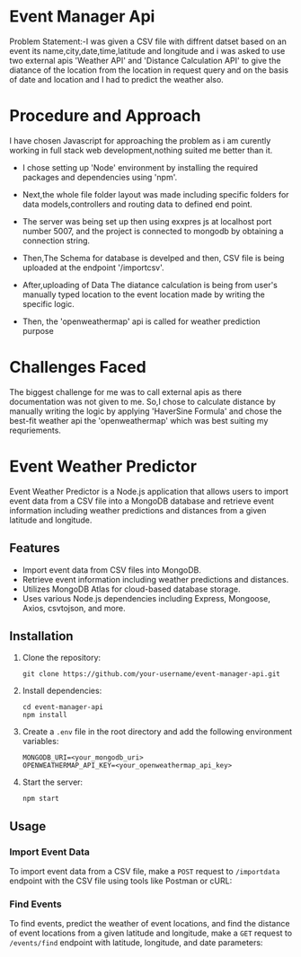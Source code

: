 # Event Manager Api
Problem Statement:-I was given a CSV file with diffrent datset based on an event its name,city,date,time,latitude and longitude and i was asked to use two external apis 'Weather API' and 'Distance Calculation API' to give the diatance of the location from the location in request query and on the basis of date and location and I had to predict the weather also.

# Procedure and Approach
I have chosen Javascript for approaching the problem as i am curently working in full stack web development,nothing suited me better than it.

* I chose setting up 'Node' environment by installing the required packages and dependencies using 'npm'.

* Next,the whole file folder layout was made including specific folders for data models,controllers and routing data to defined end point.

* The server was being set up then using exxpres js at localhost port number 5007, and the project is connected to mongodb by obtaining a connection string.

* Then,The Schema for database is develped and then, CSV file is being uploaded at the endpoint '/importcsv'.

* After,uploading of Data The diatance calculation is being from user's manually typed location to the event location made by writing the specific logic.

* Then, the 'openweathermap' api is called for weather prediction purpose

# Challenges Faced
The biggest challenge for me was to call external apis as there documentation was not given to me. So,I chose to calculate distance by manually writing the logic by applying 'HaverSine Formula' and chose the best-fit weather api the 'openweathermap' which was best suiting my requriements.

# Event Weather Predictor

Event Weather Predictor is a Node.js application that allows users to import event data from a CSV file into a MongoDB database and retrieve event information including weather predictions and distances from a given latitude and longitude.

## Features

- Import event data from CSV files into MongoDB.
- Retrieve event information including weather predictions and distances.
- Utilizes MongoDB Atlas for cloud-based database storage.
- Uses various Node.js dependencies including Express, Mongoose, Axios, csvtojson, and more.

## Installation

1. Clone the repository:

    ```
    git clone https://github.com/your-username/event-manager-api.git
    ```

2. Install dependencies:

    ```
    cd event-manager-api
    npm install
    ```

3. Create a `.env` file in the root directory and add the following environment variables:

    ```
    MONGODB_URI=<your_mongodb_uri>
    OPENWEATHERMAP_API_KEY=<your_openweathermap_api_key>
    ```

4. Start the server:

    ```
    npm start
    ```

## Usage

### Import Event Data

To import event data from a CSV file, make a `POST` request to `/importdata` endpoint with the CSV file using tools like Postman or cURL:



### Find Events

To find events, predict the weather of event locations, and find the distance of event locations from a given latitude and longitude, make a `GET` request to `/events/find` endpoint with latitude, longitude, and date parameters:




